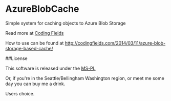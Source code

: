 AzureBlobCache
==============

Simple system for caching objects to Azure Blob Storage

Read more at [Coding Fields](http://codingfields.com)

How to use can be found at http://codingfields.com/2014/03/11/azure-blob-storage-based-cache/


##License

This software is released under the [MS-PL](http://opensource.org/licenses/ms-pl)

Or, if you're in the Seattle/Bellingham Washington region, or meet me some day you can buy me a drink. 

Users choice.
